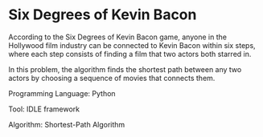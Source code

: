 # Six Degrees of Kevin Bacon

According to the Six Degrees of Kevin Bacon game, anyone in the Hollywood film industry can be connected to Kevin Bacon within six steps, where each step consists of finding a film that two actors both starred in. 

In this problem, the algorithm finds the shortest path between any two actors by choosing a sequence of movies that connects them.

Programming Language: Python

Tool: IDLE framework

Algorithm: Shortest-Path Algorithm
